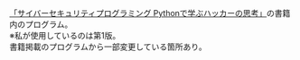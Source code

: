 [「サイバーセキュリティプログラミング Pythonで学ぶハッカーの思考」](https://www.oreilly.co.jp/books/9784873119731/)の書籍内のプログラム。  
※私が使用しているのは第1版。  
書籍掲載のプログラムから一部変更している箇所あり。

